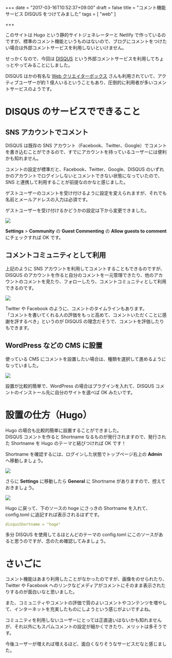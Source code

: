+++
date = "2017-03-16T10:52:37+09:00"
draft = false
title = "コメント機能サービス DISQUS をつけてみました"
tags = [ "web" ]

+++

このサイトは Hugo という静的サイトジェネレーターと Netlify で作っているのですが、標準のコメント機能というものはないので、ブログにコメントをつけたい場合は外部コメントサービスを利用しないといけません。

<!--more-->

せっかくなので、今回は <a href="https://disqus.com/" target="_blank" class="m-target_blank">DISQUS<i class="fa fa-window-restore"></i></a> という外部コメントサービスを利用してちょっとやってみることにしました。  

DISQUS はかの有名な <a href="http://www.webcreatorbox.com/" target="_blank" class="m-target_blank">Web クリエイターボックス<i class="fa fa-window-restore"></i></a> さんも利用されていて、アクティブユーザーが約 1 億人いるということもあり、圧倒的に利用者が多いコメントサービスのようです。

# DISQUS のサービスでできること
## SNS アカウントでコメント
DISQUS は既存の SNS アカウント（Facebook、Twitter、Google）でコメントを書き込むことができるので、すでにアカウントを持っているユーザーには便利かも知れません。  

コメントの設定が標準だと、Facebook、Twitter、Google、DISQUS のいずれかのアカウントでログインしないとコメントできない状態になっていたので、SNS と連携して利用することが前提なのかなと感じました。  

ゲストユーザーのコメントを受け付けるように設定を変えられますが、それでも名前とメールアドレスの入力は必須です。  

ゲストユーザーを受け付けるかどうかの設定は下から変更できました。

<img src="/images/170316/img-1.png" class="image fit">

**Settings** > **Community** の **Guest Commenting** の **Allow guests to comment** にチェックすれば OK です。

## コメントコミュニティとして利用
上記のように SNS アカウントを利用してコメントすることもできるのですが、DISQUS のアカウントを作ると自分のコメントを一元管理できたり、他のアカウントのコメントを見たり、フォローしたり、コメントコミュニティとして利用できるのです。

<img src="/images/170316/img-2.png" class="image fit">

Twitter や Facebook のように、コメントのタイムラインもあります。  
「コメントを書いてくれる人の評価をもっと高めて、コメントいただくことに感謝を評するべき」というのが DISQUS の理念だそうで、コメントを評価したりもできます。

## WordPress などの CMS に設置
使っている CMS にコメントを設置したい場合は、種類を選択して進めるようになっていました。

<img src="/images/170316/img-3.png" class="image fit">

設置が比較的簡単で、WordPress の場合はプラグインを入れて、DISQUS コメントのインストール先に自分のサイトを選べば OK みたいです。


# 設置の仕方（Hugo）
Hugo の場合も比較的簡単に設置することができました。  
DISQUS コメントを作ると Shortname なるものが発行されますので、発行された Shortname を Hugo のテーマと結びつければ OK です！  

Shortname を確認するには、ログインした状態でトップページ右上の **Admin** へ移動しましょう。

<img src="/images/170316/img-4.png" class="image fit">

さらに **Settings** に移動したら **General** に Shortname がありますので、控えておきましょう。

<img src="/images/170316/img-5.png" class="image fit">

Hugo に戻って、下のソースの hoge にさっきの Shortname を入れて、config.toml に追記すれば表示されるはずです。

```yaml
disqusShortname = "hoge"
```

多分 DISQUS を使用してるほとんどのテーマの config.toml にこのソースがあると思うのですが、念のため確認してみましょう。


# さいごに
コメント機能はあまり利用したことがなかったのですが、画像をのせられたり、Twitter や Facebook へのリンクなどメディアがコメントにそのまま表示されたりするのが面白いなと思いました。  

また、コミュニティやコメントの評価で質のよいコメントやコンテンツを増やして、インターネットを充実したものにしようという感じがよいですよね。  

コミュニティを利用しないユーザーにとっては正直違いはないかも知れませんが、それ以外にもスパムコメントの設定が細かくできたり、メリットは多そうです。  

今後ユーザーが増えれば増えるほど、面白くなりそうなサービスだなと感じました。
